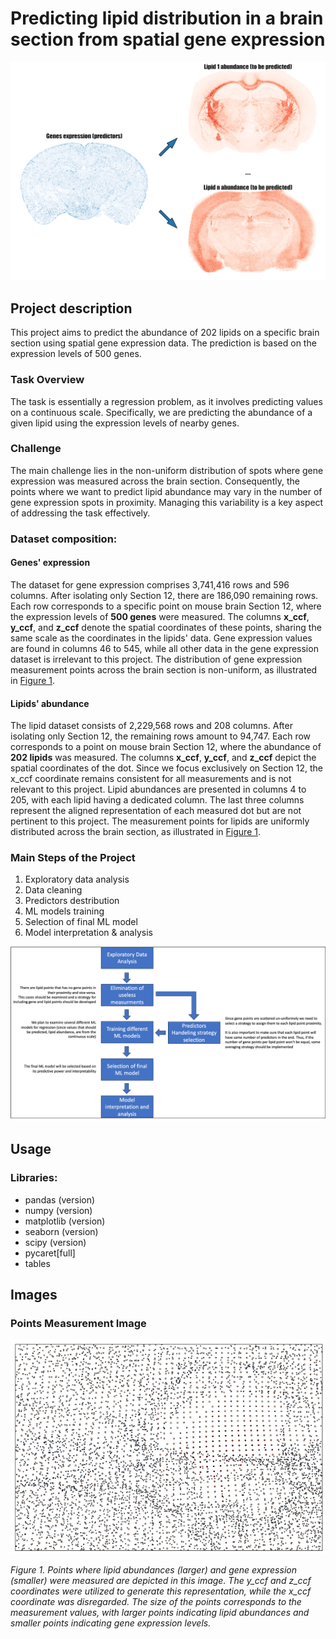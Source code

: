 # Predicting lipid distribution in a brain section from spatial gene expression

<a id="gif-image">![Animated representation](images/ezgif.com-optimize.gif)</a>


## Project description
This project aims to predict the abundance of 202 lipids on a specific brain section using spatial gene expression data. 
The prediction is based on the expression levels of 500 genes.

### Task Overview
The task is essentially a regression problem, as it involves predicting values on a continuous scale. 
Specifically, we are predicting the abundance of a given lipid using the expression levels of nearby genes.

### Challenge
The main challenge lies in the non-uniform distribution of spots where gene expression was measured across the brain section. 
Consequently, the points where we want to predict lipid abundance may vary in the number of gene expression spots in proximity. 
Managing this variability is a key aspect of addressing the task effectively.

### Dataset composition:
#### Genes' expression 
The dataset for gene expression comprises 3,741,416 rows and 596 columns. 
After isolating only Section 12, there are 186,090 remaining rows.
Each row corresponds to a specific point on mouse brain Section 12, where the expression levels of **500 genes** were measured.
The columns **x_ccf**, **y_ccf**, and **z_ccf** denote the spatial coordinates of these points, sharing the same scale as the coordinates in the lipids' data. 
Gene expression values are found in columns 46 to 545, while all other data in the gene expression dataset is irrelevant to this project.
The distribution of gene expression measurement points across the brain section is non-uniform, as illustrated in [Figure 1](#points-image).

#### Lipids' abundance
The lipid dataset consists of 2,229,568 rows and 208 columns.
After isolating only Section 12, the remaining rows amount to 94,747.
Each row corresponds to a point on mouse brain Section 12, where the abundance of **202 lipids** was measured.
The columns **x_ccf**, **y_ccf**, and **z_ccf** depict the spatial coordinates of the dot.
Since we focus exclusively on Section 12, the x_ccf coordinate remains consistent for all measurements and is not relevant to this project. 
Lipid abundances are presented in columns 4 to 205, with each lipid having a dedicated column.
The last three columns represent the aligned representation of each measured dot but are not pertinent to this project. 
The measurement points for lipids are uniformly distributed across the brain section, as illustrated in [Figure 1](#points-image).

### Main Steps of the Project
1. Exploratory data analysis
2. Data cleaning
3. Predictors destribution
4. ML models training
5. Selection of final ML model
6. Model interpretation &  analysis

<a id="plan">![Main steps of the project](images/project_steps.png)</a>

## Usage

### Libraries:
- pandas (version)
- numpy (version)
- matplotlib (version)
- seaborn (version)
- scipy (version)
- pycaret[full]
- tables

## Images
### Points Measurement Image
<a id="points-image">![Points Measurement Image](images/points_measure.png)</a>

*Figure 1. Points where lipid abundances (larger) and gene expression (smaller) were measured are depicted in this image. The y_ccf and z_ccf coordinates were utilized to generate this representation, while the x_ccf coordinate was disregarded. The size of the points corresponds to the measurement values, with larger points indicating lipid abundances and smaller points indicating gene expression levels.*





